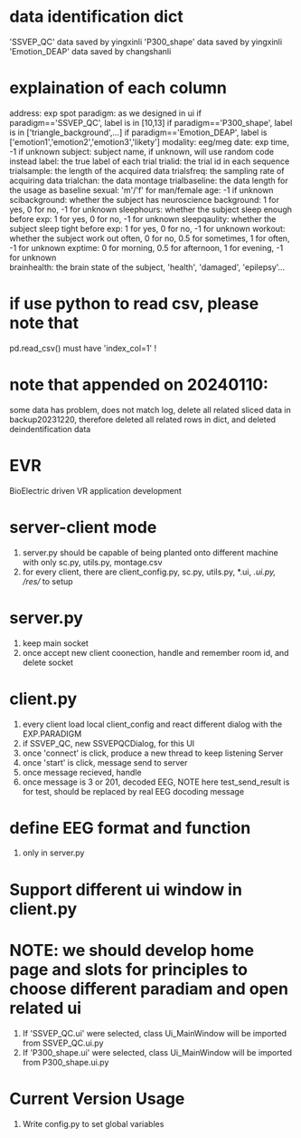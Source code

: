 # data identification dict
'SSVEP_QC' data saved by yingxinli
'P300_shape' data saved by yingxinli
'Emotion_DEAP' data saved by changshanli
# explaination of each column
address: exp spot
paradigm: as we designed in ui
          if paradigm=='SSVEP_QC', label is in [10,13]
          if paradigm=='P300_shape', label is in ['triangle_background',...]
          if paradigm=='Emotion_DEAP', label is ['emotion1','emotion2','emotion3','likety']
modality: eeg/meg
date: exp time, -1 if unknown
subject: subject name, if unknown, will use random code instead
label: the true label of each trial
trialid: the trial id in each sequence
trialsample: the length of the acquired data
trialsfreq: the sampling rate of acquiring data
trialchan: the data montage
trialbaseline: the data length for the usage as baseline
sexual: 'm'/'f' for man/female
age: -1 if unknown
scibackground: 	whether the subject has neuroscience background: 1 for yes, 0 for no, -1 for unknown
sleephours: whether the subject sleep enough before exp: 1 for yes, 0 for no, -1 for unknown
sleepqaulity: whether the subject sleep tight before exp: 1 for yes, 0 for no, -1 for unknown
workout: whether the subject work out often, 0 for no, 0.5 for sometimes, 1 for often, -1 for unknown
exptime: 0 for morning, 0.5 for afternoon, 1 for evening, -1 for unknown	
brainhealth: the brain state of the subject, 'health', 'damaged', 'epilepsy'...
# if use python to read csv, please note that 
pd.read_csv() must have 'index_col=1' !
# note that appended on 20240110: 
some data has problem, does not match log, delete all related sliced data in backup20231220, therefore deleted all related rows in dict, and deleted deindentification data


# EVR
BioElectric driven VR application development

# server-client mode
1. server.py should be capable of being planted onto different machine with only sc.py, utils.py, montage.csv
2. for every client, there are client_config.py, sc.py, utils.py, *.ui, *.ui.py, /res/* to setup

# server.py
1. keep main socket
2. once accept new client coonection, handle and remember room id, and delete socket

# client.py
1. every client load local client_config and react different dialog with the EXP.PARADIGM
2. if SSVEP_QC, new SSVEPQCDialog, for this UI
3. once 'connect' is click, produce a new thread to keep listening Server
4. once 'start' is click, message send to server
5. once message recieved, handle
6. once message is 3 or 201, decoded EEG, NOTE here test_send_result is for test, should be replaced by real EEG docoding message

# define EEG format and function
1. only in server.py

# Support different ui window in client.py
# NOTE: we should develop home page and slots for principles to choose different paradiam and open related ui
1. If 'SSVEP_QC.ui' were selected, class Ui_MainWindow will be imported from SSVEP_QC.ui.py
2. If 'P300_shape.ui' were selected, class Ui_MainWindow will be imported from P300_shape.ui.py

# Current Version Usage
1. Write config.py to set global variables
